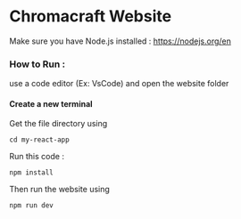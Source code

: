 # Chromacraft Website

Make sure you have Node.js installed : https://nodejs.org/en

### How to Run :

use a code editor (Ex: VsCode) and open the website folder

#### Create a new terminal 

Get the file directory using 

```cd my-react-app```

Run this code :

```npm install```

Then run the website using 

```npm run dev```
